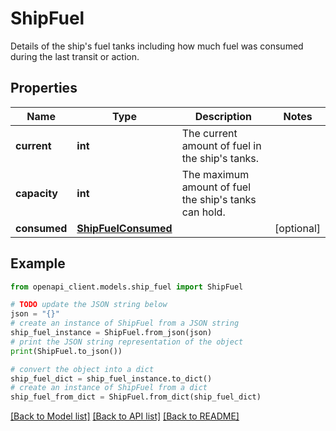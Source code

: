 # ShipFuel

Details of the ship's fuel tanks including how much fuel was consumed during the last transit or action.

## Properties

Name | Type | Description | Notes
------------ | ------------- | ------------- | -------------
**current** | **int** | The current amount of fuel in the ship&#39;s tanks. | 
**capacity** | **int** | The maximum amount of fuel the ship&#39;s tanks can hold. | 
**consumed** | [**ShipFuelConsumed**](ShipFuelConsumed.md) |  | [optional] 

## Example

```python
from openapi_client.models.ship_fuel import ShipFuel

# TODO update the JSON string below
json = "{}"
# create an instance of ShipFuel from a JSON string
ship_fuel_instance = ShipFuel.from_json(json)
# print the JSON string representation of the object
print(ShipFuel.to_json())

# convert the object into a dict
ship_fuel_dict = ship_fuel_instance.to_dict()
# create an instance of ShipFuel from a dict
ship_fuel_from_dict = ShipFuel.from_dict(ship_fuel_dict)
```
[[Back to Model list]](../README.md#documentation-for-models) [[Back to API list]](../README.md#documentation-for-api-endpoints) [[Back to README]](../README.md)


